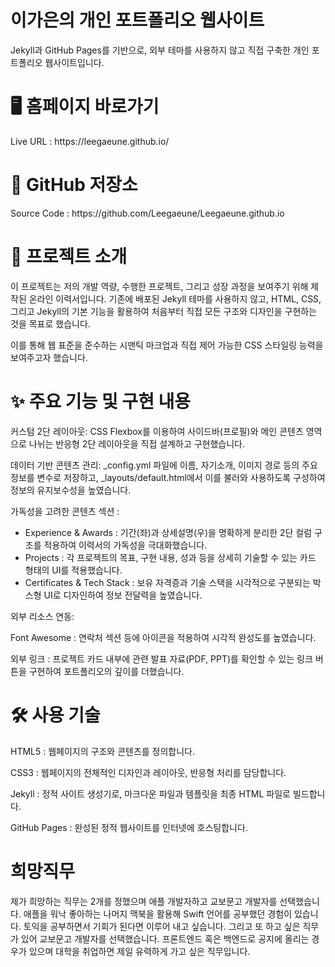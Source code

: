 <h1>이가은의 개인 포트폴리오 웹사이트</h1>
Jekyll과 GitHub Pages를 기반으로, 외부 테마를 사용하지 않고 직접 구축한 개인 포트폴리오 웹사이트입니다.

<h1>🖥️ 홈페이지 바로가기</h1>
Live URL : https://leegaeune.github.io/

<h1>📂 GitHub 저장소</h1>
Source Code : https://github.com/Leegaeune/Leegaeune.github.io

<h1>📌 프로젝트 소개</h1>
이 프로젝트는 저의 개발 역량, 수행한 프로젝트, 그리고 성장 과정을 보여주기 위해 제작된 온라인 이력서입니다. 기존에 배포된 Jekyll 테마를 사용하지 않고, HTML, CSS, 그리고 Jekyll의 기본 기능을 활용하여 처음부터 직접 모든 구조와 디자인을 구현하는 것을 목표로 했습니다.

이를 통해 웹 표준을 준수하는 시맨틱 마크업과 직접 제어 가능한 CSS 스타일링 능력을 보여주고자 했습니다.

<h1>✨ 주요 기능 및 구현 내용</h1>
커스텀 2단 레이아웃: CSS Flexbox를 이용하여 사이드바(프로필)와 메인 콘텐츠 영역으로 나뉘는 반응형 2단 레이아웃을 직접 설계하고 구현했습니다.

데이터 기반 콘텐츠 관리: _config.yml 파일에 이름, 자기소개, 이미지 경로 등의 주요 정보를 변수로 저장하고, _layouts/default.html에서 이를 불러와 사용하도록 구성하여 정보의 유지보수성을 높였습니다.

가독성을 고려한 콘텐츠 섹션 :

  - Experience & Awards : 기간(좌)과 상세설명(우)을 명확하게 분리한 2단 컬럼 구조를 적용하여 이력서의 가독성을 극대화했습니다.
  - Projects : 각 프로젝트의 목표, 구현 내용, 성과 등을 상세히 기술할 수 있는 카드 형태의 UI를 적용했습니다.
  - Certificates & Tech Stack : 보유 자격증과 기술 스택을 시각적으로 구분되는 박스형 UI로 디자인하여 정보 전달력을 높였습니다.

외부 리소스 연동:

Font Awesome : 연락처 섹션 등에 아이콘을 적용하여 시각적 완성도를 높였습니다.

외부 링크 : 프로젝트 카드 내부에 관련 발표 자료(PDF, PPT)를 확인할 수 있는 링크 버튼을 구현하여 포트폴리오의 깊이를 더했습니다.

<h1>🛠️ 사용 기술</h1>
HTML5 : 웹페이지의 구조와 콘텐츠를 정의합니다.

CSS3 : 웹페이지의 전체적인 디자인과 레이아웃, 반응형 처리를 담당합니다.

Jekyll : 정적 사이트 생성기로, 마크다운 파일과 템플릿을 최종 HTML 파일로 빌드합니다.

GitHub Pages : 완성된 정적 웹사이트를 인터넷에 호스팅합니다.



<h1>희망직무</h1>
제가 희망하는 직무는 2개를 정했으며 애플 개발자하고 교보문고 개발자를 선택했습니다. 애플을 워낙 좋아하는 나머지 맥북을 활용해 Swift 언어를 공부했던 경험이 있습니다. 토익을 공부하면서 기회가 된다면 이루어 내고 싶습니다.
그리고 또 하고 싶은 직무가 있어 교보문고 개발자를 선택했습니다. 프론트엔드 혹은 백엔드로 공지에 올리는 경우가 있으며 대학을 취업하면 제일 유력하게 가고 싶은 직무입니다.
